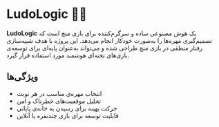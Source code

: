 # LudoLogic 🎲🤖

**LudoLogic** یک هوش مصنوعی ساده و سرگرم‌کننده برای بازی منچ است که تصمیم‌گیری مهره‌ها را به‌صورت خودکار انجام می‌دهد. این پروژه با هدف شبیه‌سازی رفتار منطقی در بازی منچ طراحی شده و می‌تواند به‌عنوان پایه‌ای برای توسعه‌ی بازی‌های تخته‌ای هوشمند مورد استفاده قرار گیرد.

## ویژگی‌ها
- انتخاب مهره‌ی مناسب در هر نوبت
- تحلیل موقعیت‌های خطرناک و امن
- حرکت بهینه برای رسیدن به خانه‌ی پایانی
- قابلیت توسعه برای بازی چندنفره یا آنلاین
